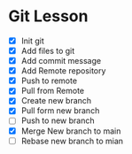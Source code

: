 # Git Lesson 

- [X] Init git
- [X] Add files to git
- [X] Add commit message
- [X] Add Remote repository
- [X] Push to remote 
- [X] Pull from Remote
- [X] Create new branch
- [X] Pull form new branch
- [ ] Push to new branch
- [X] Merge New branch to main
- [ ] Rebase new branch to mian
